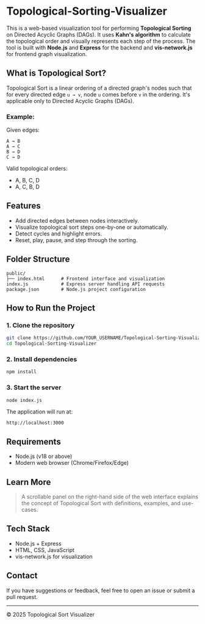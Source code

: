 # Topological-Sorting-Visualizer

This is a web-based visualization tool for performing **Topological Sorting** on Directed Acyclic Graphs (DAGs). It uses **Kahn's algorithm** to calculate the topological order and visually represents each step of the process. The tool is built with **Node.js** and **Express** for the backend and **vis-network.js** for frontend graph visualization.

## What is Topological Sort?
Topological Sort is a linear ordering of a directed graph's nodes such that for every directed edge `u → v`, node `u` comes before `v` in the ordering. It's applicable only to Directed Acyclic Graphs (DAGs).

### Example:
Given edges:
```
A → B
A → C
B → D
C → D
```
Valid topological orders:
- A, B, C, D
- A, C, B, D

## Features
- Add directed edges between nodes interactively.
- Visualize topological sort steps one-by-one or automatically.
- Detect cycles and highlight errors.
- Reset, play, pause, and step through the sorting.

## Folder Structure
```
public/
├── index.html      # Frontend interface and visualization
index.js            # Express server handling API requests
package.json        # Node.js project configuration
```

## How to Run the Project

### 1. Clone the repository
```bash
git clone https://github.com/YOUR_USERNAME/Topological-Sorting-Visualizer.git
cd Topological-Sorting-Visualizer
```

### 2. Install dependencies
```bash
npm install
```

### 3. Start the server
```bash
node index.js
```

The application will run at:
```
http://localhost:3000
```

## Requirements
- Node.js (v18 or above)
- Modern web browser (Chrome/Firefox/Edge)

##  Learn More
> A scrollable panel on the right-hand side of the web interface explains the concept of Topological Sort with definitions, examples, and use-cases.

## Tech Stack
- Node.js + Express
- HTML, CSS, JavaScript
- vis-network.js for visualization

## Contact 
If you have suggestions or feedback, feel free to open an issue or submit a pull request.

---

© 2025 Topological Sort Visualizer
